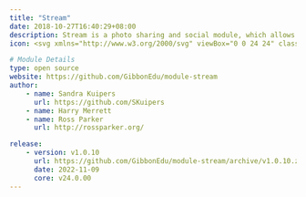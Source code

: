 ```yaml
---
title: "Stream"
date: 2018-10-27T16:40:29+08:00
description: Stream is a photo sharing and social module, which allows privileged users to post messages with other community members.
icon: <svg xmlns="http://www.w3.org/2000/svg" viewBox="0 0 24 24" class="w-8 icon-photo"><path class="fill-current" d="M5 3h14a2 2 0 0 1 2 2v14a2 2 0 0 1-2 2H5a2 2 0 0 1-2-2V5c0-1.1.9-2 2-2zm9 6a2 2 0 1 0 0-4 2 2 0 0 0 0 4z"/><path class="fill-primary" d="M15.3 12.3a1 1 0 0 1 1.4 0l2 2a1 1 0 0 1 .3.7v3a1 1 0 0 1-1 1H6a1 1 0 0 1-1-1v-3a1 1 0 0 1 .3-.7l4-4a1 1 0 0 1 1.4 0l3.3 3.29 1.3-1.3z"/></svg>

# Module Details
type: open source
website: https://github.com/GibbonEdu/module-stream
author:
    - name: Sandra Kuipers
      url: https://github.com/SKuipers
    - name: Harry Merrett
    - name: Ross Parker
      url: http://rossparker.org/

release:
    - version: v1.0.10
      url: https://github.com/GibbonEdu/module-stream/archive/v1.0.10.zip
      date: 2022-11-09
      core: v24.0.00
---
```

